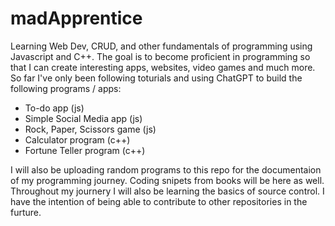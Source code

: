 # madApprentice
Learning Web Dev, CRUD, and other fundamentals of programming using Javascript and C++. 
The goal is to become proficient in programming so that I can create interesting apps, websites, video games and much more.
So far I've only been following toturials and using ChatGPT to build the following programs / apps:
- To-do app (js)
- Simple Social Media app (js)
- Rock, Paper, Scissors game (js)
- Calculator program (c++)
- Fortune Teller program (c++) 

I will also be uploading random programs to this repo for the documentaion of my programming journey.
Coding snipets from books will be here as well. 
Throughout my journery I will also be learning the basics of source control. 
I have the intention of being able to contribute to 
other repositories in the furture. 